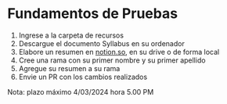 # Fundamentos de  Pruebas

1. Ingrese a la carpeta de recursos 
2. Descargue el documento Syllabus en su ordenador
3. Elabore un resumen en [notion.so](http://notion.so), en su drive o de forma local
4. Cree una rama con su primer nombre y su primer apellido
5. Agregue su resumen a su rama
6. Envie un PR con los cambios realizados

Nota: plazo máximo 4/03/2024 hora 5.00 PM